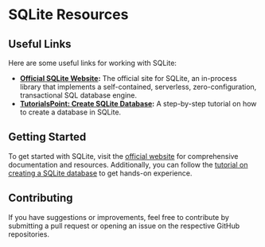 # SQLite Resources


## Useful Links

Here are some useful links for working with SQLite:

- **[Official SQLite Website](https://www.sqlite.org/index.html):** The official site for SQLite, an in-process library that implements a self-contained, serverless, zero-configuration, transactional SQL database engine.
- **[TutorialsPoint: Create SQLite Database](https://www.tutorialspoint.com/sqlite/sqlite_create_database.htm):** A step-by-step tutorial on how to create a database in SQLite.

## Getting Started

To get started with SQLite, visit the [official website](https://www.sqlite.org/index.html) for comprehensive documentation and resources. Additionally, you can follow the [tutorial on creating a SQLite database](https://www.tutorialspoint.com/sqlite/sqlite_create_database.htm) to get hands-on experience.

## Contributing

If you have suggestions or improvements, feel free to contribute by submitting a pull request or opening an issue on the respective GitHub repositories.
